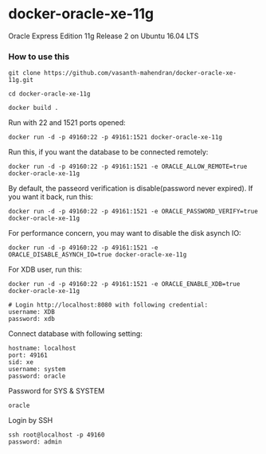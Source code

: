 docker-oracle-xe-11g
============================

Oracle Express Edition 11g Release 2 on Ubuntu 16.04 LTS

### How to use this
```
git clone https://github.com/vasanth-mahendran/docker-oracle-xe-11g.git

cd docker-oracle-xe-11g

docker build .

```
Run with 22 and 1521 ports opened:
```
docker run -d -p 49160:22 -p 49161:1521 docker-oracle-xe-11g
```

Run this, if you want the database to be connected remotely:
```
docker run -d -p 49160:22 -p 49161:1521 -e ORACLE_ALLOW_REMOTE=true docker-oracle-xe-11g
```

By default, the passeord verification is disable(password never expired). If you want it back, run this:
```
docker run -d -p 49160:22 -p 49161:1521 -e ORACLE_PASSWORD_VERIFY=true docker-oracle-xe-11g
```

For performance concern, you may want to disable the disk asynch IO:
```
docker run -d -p 49160:22 -p 49161:1521 -e ORACLE_DISABLE_ASYNCH_IO=true docker-oracle-xe-11g
```

For XDB user, run this:
```
docker run -d -p 49160:22 -p 49161:1521 -e ORACLE_ENABLE_XDB=true docker-oracle-xe-11g
```
```
# Login http://localhost:8080 with following credential:
username: XDB
password: xdb
```

Connect database with following setting:
```
hostname: localhost
port: 49161
sid: xe
username: system
password: oracle
```

Password for SYS & SYSTEM
```
oracle
```

Login by SSH
```
ssh root@localhost -p 49160
password: admin
```
